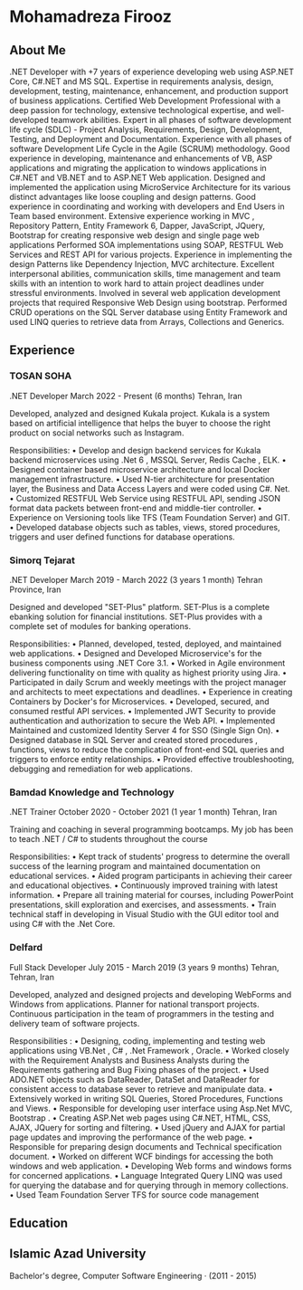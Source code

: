 # Mohamadreza Firooz

## About Me

.NET Developer with +7 years of experience developing web using ASP.NET Core, C#.NET and MS SQL. Expertise in requirements analysis, design, development, testing, maintenance, enhancement, and production support of business applications. Certified Web Development Professional with a deep passion for technology, extensive technological expertise, and well-developed teamwork abilities.
Expert in all phases of software development life cycle (SDLC) - Project Analysis, Requirements, Design, Development, Testing, and Deployment and Documentation. Experience with all phases of software Development Life Cycle in the Agile (SCRUM) methodology.
Good experience in developing, maintenance and enhancements of VB, ASP applications and migrating the application to windows applications in C#.NET and VB.NET and to ASP.NET Web application.
Designed and implemented the application using MicroService Architecture for its various distinct advantages like loose coupling and design patterns.
Good experience in coordinating and working with developers and End Users in Team based environment.
Extensive experience working in MVC , Repository Pattern, Entity Framework 6, Dapper, JavaScript, JQuery, Bootstrap for creating responsive web design and single page web applications Performed SOA implementations using SOAP, RESTFUL Web Services and REST API for various projects.
Experience in implementing the design Patterns like Dependency Injection, MVC architecture.
Excellent interpersonal abilities, communication skills, time management and team skills with an intention to work hard to attain project deadlines under stressful environments.
Involved in several web application development projects that required Responsive Web Design using bootstrap.
Performed CRUD operations on the SQL Server database using Entity Framework and used LINQ queries to retrieve data from Arrays, Collections and Generics.

## Experience

### TOSAN SOHA
.NET Developer
March 2022 - Present (6 months)
Tehran, Iran

Developed, analyzed and designed Kukala project. Kukala is a system based
on artificial intelligence that helps the buyer to choose the right product on
social networks such as Instagram.


Responsibilities:
• Develop and design backend services for Kukala backend microservices
using .Net 6 , MSSQL Server, Redis Cache , ELK.
• Designed container based microservice architecture and local Docker
management infrastructure.
• Used N-tier architecture for presentation layer, the Business and Data
Access Layers and were coded using C#. Net.
• Customized RESTFUL Web Service using RESTFUL API, sending JSON
format data packets between front-end and middle-tier controller.
• Experience on Versioning tools like TFS (Team Foundation Server) and GIT.
• Developed database objects such as tables, views, stored procedures,
triggers and user defined functions for database operations.

### Simorq Tejarat
.NET Developer
March 2019 - March 2022 (3 years 1 month)
Tehran Province, Iran

Designed and developed "SET-Plus" platform. SET-Plus is a complete ebanking solution for financial institutions. SET-Plus provides with a complete
set of modules for banking operations. 

Responsibilities:
• Planned, developed, tested, deployed, and maintained web applications.
• Designed and Developed Microservice's for the business components
using .NET Core 3.1.
• Worked in Agile environment delivering functionality on time with quality as
highest priority using Jira.
• Participated in daily Scrum and weekly meetings with the project manager
and architects to meet expectations and deadlines.
• Experience in creating Containers by Docker's for Microservices.
• Developed, secured, and consumed restful API services.
• Implemented JWT Security to provide authentication and authorization to
secure the Web API.
• Implemented Maintained and customized Identity Server 4 for SSO (Single
Sign On).
• Designed database in SQL Server and created stored procedures , functions,
views to reduce the complication of front-end SQL queries and triggers to
enforce entity relationships.
• Provided effective troubleshooting, debugging and remediation for web
applications.

### Bamdad Knowledge and Technology
.NET Trainer
October 2020 - October 2021 (1 year 1 month)
Tehran, Iran

Training and coaching in several programming bootcamps.
My job has been to teach .NET / C# to students throughout the course

Responsibilities:
• Kept track of students' progress to determine the overall success of the
learning program and maintained documentation on educational services.
• Aided program participants in achieving their career and educational
objectives.
• Continuously improved training with latest information.
• Prepare all training material for courses, including PowerPoint presentations,
skill exploration and exercises, and assessments.
• Train technical staff in developing in Visual Studio with the GUI editor tool
and using C# with the .Net Core.


### Delfard
Full Stack Developer
July 2015 - March 2019 (3 years 9 months)
Tehran, Tehran, Iran

Developed, analyzed and designed projects and developing WebForms and
Windows from applications.
Planner for national transport projects. Continuous participation in the team of
programmers in the testing and delivery team of software projects.

Responsibilities :
• Designing, coding, implementing and testing web applications using VB.Net ,
C# , .Net Framework , Oracle.
• Worked closely with the Requirement Analysts and Business Analysts during
the Requirements gathering and Bug Fixing phases of the project.
• Used ADO.NET objects such as DataReader, DataSet and DataReader for
consistent access to database sever to retrieve and manipulate data.
• Extensively worked in writing SQL Queries, Stored Procedures, Functions
and Views.
• Responsible for developing user interface using Asp.Net MVC, Bootstrap .
• Creating ASP.Net web pages using C#.NET, HTML, CSS, AJAX, JQuery for
sorting and filtering.
• Used jQuery and AJAX for partial page updates and improving the
performance of the web page.
• Responsible for preparing design documents and Technical specification
document.
• Worked on different WCF bindings for accessing the both windows and web
application.
• Developing Web forms and windows forms for concerned applications.
• Language Integrated Query LINQ was used for querying the database and
for querying through in memory collections.
• Used Team Foundation Server TFS for source code management

## Education
## Islamic Azad University
Bachelor's degree, Computer Software Engineering · (2011 - 2015)


